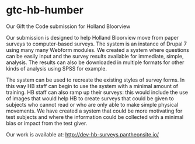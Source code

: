# gtc-hb-humber
Our Gift the Code submission for Holland Bloorview

Our submission is designed to help Holland Bloorview move from paper surveys to computer-based surveys. The system is an instance of Drupal 7 using many many Webform modules. We created a system where questions can be easily input and the survey results available for immediate, simple, analysis. The results can also be downloaded in multiple formats for other kinds of analysis using SPSS for example.

The system can be used to recreate the existing styles of survey forms. In this way HB staff can begin to use the system with a minimal amount of training. HB staff can also ramp up their surveys: this would include the use of images that would help HB to create surveys that could be given to subjects who cannot read or who are only able to make simple physical movements. We have created a system that could be more motivating for test subjects and where the information could be collected with a minimal bias or impact from the test giver.

Our work is available at: http://dev-hb-surveys.pantheonsite.io/
